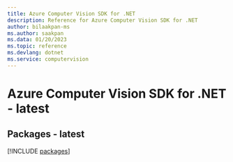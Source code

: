 ```yaml
---
title: Azure Computer Vision SDK for .NET
description: Reference for Azure Computer Vision SDK for .NET
author: bilaakpan-ms
ms.author: saakpan
ms.data: 01/20/2023
ms.topic: reference
ms.devlang: dotnet
ms.service: computervision
---
```

# Azure Computer Vision SDK for .NET - latest
## Packages - latest
[!INCLUDE [packages](computer-vision-index.md)]